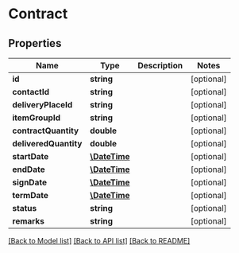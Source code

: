 # Contract

## Properties
Name | Type | Description | Notes
------------ | ------------- | ------------- | -------------
**id** | **string** |  | [optional] 
**contactId** | **string** |  | [optional] 
**deliveryPlaceId** | **string** |  | [optional] 
**itemGroupId** | **string** |  | [optional] 
**contractQuantity** | **double** |  | [optional] 
**deliveredQuantity** | **double** |  | [optional] 
**startDate** | [**\DateTime**](\DateTime.md) |  | [optional] 
**endDate** | [**\DateTime**](\DateTime.md) |  | [optional] 
**signDate** | [**\DateTime**](\DateTime.md) |  | [optional] 
**termDate** | [**\DateTime**](\DateTime.md) |  | [optional] 
**status** | **string** |  | [optional] 
**remarks** | **string** |  | [optional] 

[[Back to Model list]](../README.md#documentation-for-models) [[Back to API list]](../README.md#documentation-for-api-endpoints) [[Back to README]](../README.md)


